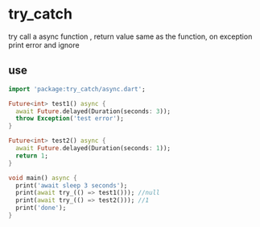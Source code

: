 <!-- 本文件由 ./readme.make.md 自动生成，请不要直接修改此文件 -->

# try_catch

try call a async function , return value same as the function, on exception print error and ignore

## use

```dart
import 'package:try_catch/async.dart';

Future<int> test1() async {
  await Future.delayed(Duration(seconds: 3));
  throw Exception('test error');
}

Future<int> test2() async {
  await Future.delayed(Duration(seconds: 1));
  return 1;
}

void main() async {
  print('await sleep 3 seconds');
  print(await try_(() => test1())); //null
  print(await try_(() => test2())); //1
  print('done');
}

```
